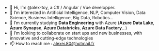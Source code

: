- 👋 Hi, I’m @alex-toy, a C# / Angular / Vue developper.
- 👀 I’m interested in Artificial Intelligence, NLP, Computer Vision, Data Science, Business Intelligence, Big Data, Robotics...
- 🌱 I’m currently studying **Data Engineering** with Azure (**Azure Data Lake**, **Azure Synapse**, **Azure Databricks**, **Azure Data Factory**...)
- 💞️ I’m looking to collaborate on start ups and new businesses, with innovative and cutting-edge technologies
- 📫 How to reach me : alexei.80@hotmail.fr

<!---
alex-toy/alex-toy is a ✨ special ✨ repository because its `README.md` (this file) appears on your GitHub profile.
You can click the Preview link to take a look at your changes.
--->
